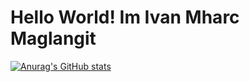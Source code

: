 # Hello World! Im Ivan Mharc Maglangit


[![Anurag's GitHub stats](https://github-readme-stats.vercel.app/api?username=Mharc2000)](https://github.com/Mharc2000/github-readme-stats)
